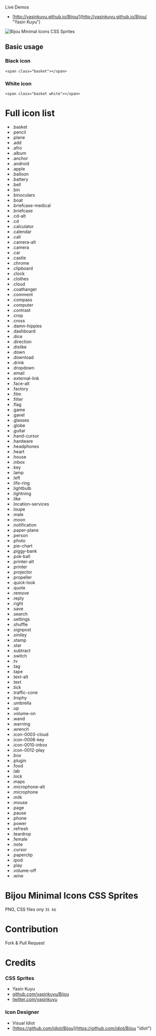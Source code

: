 Live Demos 
- [http://yasinkuyu.github.io/Bijou/](http://yasinkuyu.github.io/Bijou/ "Yasin Kuyu")


![Bijou Minimal Icons CSS Sprites](https://raw.githubusercontent.com/yasinkuyu/Bijou/master/screenshot.png)

## Basic usage

### Black icon

` <span class="basket"></span>  `

### White icon

` <span class="basket white"></span> `

# Full icon list

  * .basket
  * .pencil
  * .plane
  * .add
  * .afro
  * .album
  * .anchor
  * .android
  * .apple
  * .balloon
  * .battery
  * .bell
  * .bin
  * .binoculars
  * .boat
  * .briefcase-medical
  * .briefcase
  * .cd-alt
  * .cd
  * .calculator
  * .calendar
  * .call
  * .camera-alt
  * .camera
  * .car
  * .castle
  * .chrome
  * .clipboard
  * .clock
  * .clothes
  * .cloud
  * .coathanger
  * .comment
  * .compass
  * .computer
  * .contrast
  * .crop
  * .cross
  * .damn-hippies
  * .dashboard
  * .dice
  * .direction
  * .dislike
  * .down
  * .download
  * .drink
  * .dropdown
  * .email
  * .external-link
  * .face-alt
  * .factory
  * .film
  * .filter
  * .flag
  * .game
  * .gavel
  * .glasses
  * .globe
  * .guitar
  * .hand-cursor
  * .hardware
  * .headphones
  * .heart
  * .house
  * .inbox
  * .key
  * .lamp
  * .left
  * .life-ring
  * .lightbulb
  * .lightning
  * .like
  * .location-services
  * .loupe
  * .male
  * .moon
  * .notification
  * .paper-plane
  * .person
  * .photo
  * .pie-chart
  * .piggy-bank
  * .pok-ball
  * .printer-alt
  * .printer
  * .projector
  * .propeller
  * .quick-look
  * .quote
  * .remove
  * .reply
  * .right
  * .save
  * .search
  * .settings
  * .shuffle
  * .signpost
  * .smiley
  * .stamp
  * .star
  * .subtract
  * .switch
  * .tv
  * .tag
  * .tape
  * .text-alt
  * .text
  * .tick
  * .traffic-cone
  * .trophy
  * .umbrella
  * .up
  * .volume-on
  * .wand
  * .warning
  * .wrench
  * .icon-0003-cloud
  * .icon-0008-key
  * .icon-0010-inbox
  * .icon-0012-play
  * .box
  * .plugin
  * .food
  * .lab
  * .lock
  * .maps
  * .microphone-alt
  * .microphone
  * .milk
  * .mouse
  * .page
  * .pause
  * .phone
  * .power
  * .refresh
  * .teardrop
  * .female
  * .note
  * .cursor
  * .paperclip
  * .ipod
  * .play
  * .volume-off
  * .wine
  
# Bijou Minimal Icons CSS Sprites
PNG, CSS files ony `35 kb`

# Contribution
Fork & Pull Request

# Credits

### CSS Sprites

- Yasin Kuyu 
- [github.com/yasinkuyu/Bijou](github.com/yasinkuyu/Bijou "Yasin Kuyu")
- [twitter.com/yasinkuyu](twitter.com/yasinkuyu "twitter")

### Icon Designer

- Visual Idiot 
- [https://github.com/idiot/Bijou](https://github.com/idiot/Bijou "idiot")


